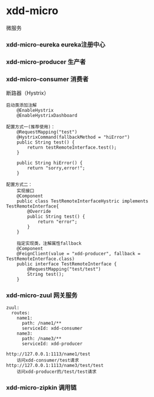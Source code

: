 # xdd-micro
微服务

### xdd-micro-eureka eureka注册中心


### xdd-micro-producer 生产者


### xdd-micro-consumer 消费者

断路器（Hystrix）
```
启动类添加注解
    @EnableHystrix
    @EnableHystrixDashboard

配置方式一(推荐使用)：
    @RequestMapping("test")
    @HystrixCommand(fallbackMethod = "hiError")
    public String test() {
        return testRemoteInterface.test();
    }

    public String hiError() {
        return "sorry,error!";
    }
    
配置方式二：
    实现接口
    @Component
    public class TestRemoteInterfaceHystric implements TestRemoteInterface{
        @Override
        public String test() {
            return "error";
        }
    }
    
    指定实现类，注解属性fallback
    @Component
    @FeignClient(value = "xdd-producer", fallback = TestRemoteInterface.class)
    public interface TestRemoteInterface {
        @RequestMapping("test/test")
        String test();
    }

```

### xdd-micro-zuul 网关服务
```
zuul:
  routes:
    name1:
      path: /name1/**
      serviceId: xdd-consumer
    name3:
      path: /name3/**
      serviceId: xdd-producer

http://127.0.0.1:1113/name1/test
    访问xdd-consumer/test请求
http://127.0.0.1:1113/name3/test/test
    访问xdd-producer的/test/test请求
```

### xdd-micro-zipkin 调用链
